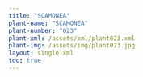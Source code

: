 ```yaml
---
title: "SCAMONEA"
plant-name: "SCAMONEA"
plant-number: "023"
plant-xml: /assets/xml/plant023.xml
plant-img: /assets/img/plant023.jpg
layout: single-xml
toc: true
---
```

